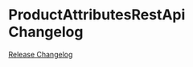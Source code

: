 # ProductAttributesRestApi Changelog

[Release Changelog](https://github.com/spryker/product-attributes-rest-api/releases)
